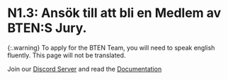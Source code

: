 # N1.3: Ansök till att bli en Medlem av BTEN:S Jury.

{:.warning}
To apply for the BTEN Team, you will need to speak english fluently. This page will not be translated.

Join our [Discord Server](https://discord.gg/eXzrZSx) and read the [Documentation](/Documentation)